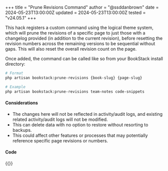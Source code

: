 +++
title = "Prune Revisions Command"
author = "@ssddanbrown"
date = 2024-05-23T13:00:00Z
updated = 2024-05-23T13:00:00Z
tested = "v24.05.1"
+++

This hack registers a custom command using the logical theme system, which will prune the revisions of a specific page
to just those with a changelog provided (in addition to the current revision), before resetting the revision numbers
across the remaining versions to be sequential without gaps. This will also reset the overall revision count on the page.

Once added, the command can be called like so from your BookStack install directory:

```bash
# Format
php artisan bookstack:prune-revisions {book-slug} {page-slug}

# Example
php artisan bookstack:prune-revisions team-notes code-snippets
```

#### Considerations

- The changes here will not be reflected in activity/audit logs, and existing related activity/audit logs will not be modified.
- This can delete data with no option to restore without resorting to backups.
- This could affect other features or processes that may potentially reference specific page revisions or numbers.

#### Code

{{<hack file="functions.php" type="logical">}}
